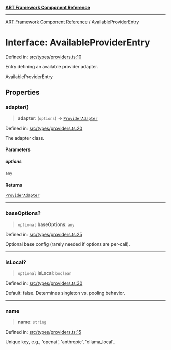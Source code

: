 [**ART Framework Component Reference**](../README.md)

***

[ART Framework Component Reference](../README.md) / AvailableProviderEntry

# Interface: AvailableProviderEntry

Defined in: [src/types/providers.ts:10](https://github.com/hashangit/ART/blob/389c66e54bc50d9dde33052d28a5a19571a13dbf/src/types/providers.ts#L10)

Entry defining an available provider adapter.

 AvailableProviderEntry

## Properties

### adapter()

> **adapter**: (`options`) => [`ProviderAdapter`](ProviderAdapter.md)

Defined in: [src/types/providers.ts:20](https://github.com/hashangit/ART/blob/389c66e54bc50d9dde33052d28a5a19571a13dbf/src/types/providers.ts#L20)

The adapter class.

#### Parameters

##### options

`any`

#### Returns

[`ProviderAdapter`](ProviderAdapter.md)

***

### baseOptions?

> `optional` **baseOptions**: `any`

Defined in: [src/types/providers.ts:25](https://github.com/hashangit/ART/blob/389c66e54bc50d9dde33052d28a5a19571a13dbf/src/types/providers.ts#L25)

Optional base config (rarely needed if options are per-call).

***

### isLocal?

> `optional` **isLocal**: `boolean`

Defined in: [src/types/providers.ts:30](https://github.com/hashangit/ART/blob/389c66e54bc50d9dde33052d28a5a19571a13dbf/src/types/providers.ts#L30)

Default: false. Determines singleton vs. pooling behavior.

***

### name

> **name**: `string`

Defined in: [src/types/providers.ts:15](https://github.com/hashangit/ART/blob/389c66e54bc50d9dde33052d28a5a19571a13dbf/src/types/providers.ts#L15)

Unique key, e.g., 'openai', 'anthropic', 'ollama_local'.
